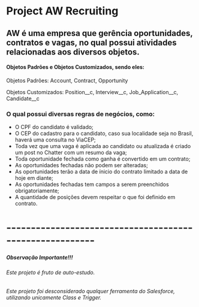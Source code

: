 # Project AW Recruiting

## AW é uma empresa que gerência oportunidades, contratos e vagas, no qual possui atividades relacionadas aos diversos objetos.

#### Objetos Padrões e Objetos Customizados, sendo eles:

Objetos Padrões: Account, Contract, Opportunity

Objetos Customizados: Position__c, Interview__c, Job_Application__c, Candidate__c

### O qual possui diversas regras de negócios, como:

- O CPF do candidato é validado;
- O CEP do cadastro para o candidato, caso sua localidade seja no Brasil, haverá uma consulta no ViaCEP;
- Toda vez que uma vaga é aplicada ao candidato ou atualizada é criado um post no Chatter com um resumo da vaga;
- Toda oportunidade fechada como ganha é convertido em um contrato;
- As oportunidades fechadas não podem ser alteradas;
- As oportunidades terão a data de ínicio do contrato limitado a data de hoje em diante;
- As oportunidades fechadas tem campos a serem preenchidos obrigatoriamente;
- A quantidade de posições devem respeitar o que foi definido em contrato.



# --------------------------------------------------------
##### Observação Importante!!!

###### Este projeto é fruto de auto-estudo.
###### Este projeto foi desconsiderado qualquer ferramenta do Salesforce, utilizando unicamente Class e Trigger.

